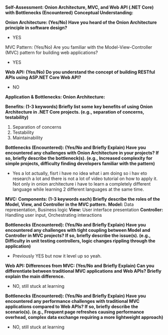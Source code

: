 **Self-Assessment: Onion Architecture, MVC, and Web API (.NET Core) with Bottlenecks (Encountered)**
**Conceptual Understanding:**
 
**Onion Architecture: (Yes/No) 
Have you heard of the Onion Architecture principle in software design?**
- YES
 
 
MVC Pattern: (Yes/No) 
Are you familiar with the Model-View-Controller (MVC) pattern for building web applications?
- YES
 
 
**Web API: (Yes/No) 
Do you understand the concept of building RESTful APIs using ASP.NET Core Web API?**
- NO
 
 

**Application & Bottlenecks:
Onion Architecture:**
 
 
**Benefits: (1-3 keywords)
Briefly list some key benefits of using Onion Architecture in .NET Core projects. (e.g., separation of concerns, testability)**
1. Separation of concerns
2. Testability
3. Maintainability
 
**Bottlenecks (Encountered): (Yes/No and Briefly Explain)
Have you encountered any challenges with Onion Architecture in your projects? If so, briefly describe the bottleneck(s). (e.g., Increased complexity for simple projects, difficulty finding developers familiar with the pattern)**
- Yes a lot actually, fisrt i have no idea what i am doing so i hav eto research a lot and there is not a lot of video tutorial on how to apply it. Not only in onion architecture i have to learn a completely different language while learning 2 different languages at the same time.
 
 

**MVC:
Components: (1-3 keywords each)
Briefly describe the roles of the Model, View, and Controller in the MVC pattern.**
  **Model:** Data representation, Business logic
  **View:** User interface presentation
  **Controller:** Handling user input, Orchestrating interactions

 
 
 
**Bottlenecks (Encountered): (Yes/No and Briefly Explain)
Have you encountered any challenges with tight coupling between Model and Controller in MVC projects? If so, briefly describe the issue(s). (e.g., Difficulty in unit testing controllers, logic changes rippling through the application)**
- Previously YES but now it level up so yeah. 
 
 

**Web API:
Differences from MVC: (Yes/No and Briefly Explain)
Can you differentiate between traditional MVC applications and Web APIs? Briefly explain the main difference.**
- NO, still stuck at learning
 

**Bottlenecks (Encountered): (Yes/No and Briefly Explain)
Have you encountered any performance challenges with traditional MVC applications compared to Web APIs? If so, briefly describe the scenario(s). (e.g., Frequent page refreshes causing performance overhead, complex data exchange requiring a more lightweight approach)**
- NO, still stuck at learning

